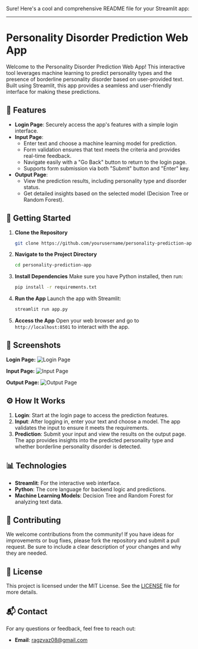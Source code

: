 Sure! Here's a cool and comprehensive README file for your Streamlit app:

---

# Personality Disorder Prediction Web App

Welcome to the Personality Disorder Prediction Web App! This interactive tool leverages machine learning to predict personality types and the presence of borderline personality disorder based on user-provided text. Built using Streamlit, this app provides a seamless and user-friendly interface for making these predictions.

## 🎯 Features

- **Login Page**: Securely access the app's features with a simple login interface.
- **Input Page**: 
  - Enter text and choose a machine learning model for prediction.
  - Form validation ensures that text meets the criteria and provides real-time feedback.
  - Navigate easily with a "Go Back" button to return to the login page.
  - Supports form submission via both "Submit" button and "Enter" key.
- **Output Page**: 
  - View the prediction results, including personality type and disorder status.
  - Get detailed insights based on the selected model (Decision Tree or Random Forest).

## 🚀 Getting Started

1. **Clone the Repository**
   ```bash
   git clone https://github.com/yourusername/personality-prediction-app.git
   ```

2. **Navigate to the Project Directory**
   ```bash
   cd personality-prediction-app
   ```

3. **Install Dependencies**
   Make sure you have Python installed, then run:
   ```bash
   pip install -r requirements.txt
   ```

4. **Run the App**
   Launch the app with Streamlit:
   ```bash
   streamlit run app.py
   ```

5. **Access the App**
   Open your web browser and go to `http://localhost:8501` to interact with the app.

## 📸 Screenshots

**Login Page:**
![Login Page](docs/login_page.png)

**Input Page:**
![Input Page](docs/input_page.png)

**Output Page:**
![Output Page](docs/output_page.png)

## ⚙️ How It Works

1. **Login**: Start at the login page to access the prediction features.
2. **Input**: After logging in, enter your text and choose a model. The app validates the input to ensure it meets the requirements.
3. **Prediction**: Submit your input and view the results on the output page. The app provides insights into the predicted personality type and whether borderline personality disorder is detected.

## 📊 Technologies

- **Streamlit**: For the interactive web interface.
- **Python**: The core language for backend logic and predictions.
- **Machine Learning Models**: Decision Tree and Random Forest for analyzing text data.

## 🤝 Contributing

We welcome contributions from the community! If you have ideas for improvements or bug fixes, please fork the repository and submit a pull request. Be sure to include a clear description of your changes and why they are needed.

## 📜 License

This project is licensed under the MIT License. See the [LICENSE](LICENSE) file for more details.

## 📬 Contact

For any questions or feedback, feel free to reach out:

- **Email**: [ragzvaz08@gmail.com](mailto:ragzvaz08@gmail.com)
